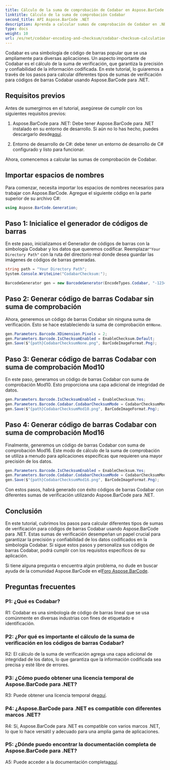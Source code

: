 ```yaml
---
title: Cálculo de la suma de comprobación de Codabar en Aspose.BarCode para .NET
linktitle: Cálculo de la suma de comprobación Codabar
second_title: API Aspose.BarCode .NET
description: Aprenda a calcular sumas de comprobación de Codabar en .NET usando Aspose.BarCode. Mejore la precisión de los datos en los códigos de barras Codabar. Obtenga orientación paso a paso.
type: docs
weight: 10
url: /es/net/codabar-encoding-and-checksum/codabar-checksum-calculation/
---
```

Codabar es una simbología de código de barras popular que se usa ampliamente para diversas aplicaciones. Un aspecto importante de Codabar es el cálculo de la suma de verificación, que garantiza la precisión y confiabilidad de la información codificada. En este tutorial, lo guiaremos a través de los pasos para calcular diferentes tipos de sumas de verificación para códigos de barras Codabar usando Aspose.BarCode para .NET.

## Requisitos previos

Antes de sumergirnos en el tutorial, asegúrese de cumplir con los siguientes requisitos previos:

1.  Aspose.BarCode para .NET: Debe tener Aspose.BarCode para .NET instalado en su entorno de desarrollo. Si aún no lo has hecho, puedes descargarlo desde[aquí](https://releases.aspose.com/barcode/net/).

2. Entorno de desarrollo de C#: debe tener un entorno de desarrollo de C# configurado y listo para funcionar.

Ahora, comencemos a calcular las sumas de comprobación de Codabar.

## Importar espacios de nombres

Para comenzar, necesita importar los espacios de nombres necesarios para trabajar con Aspose.BarCode. Agregue el siguiente código en la parte superior de su archivo C#:

```csharp
using Aspose.BarCode.Generation;
```

## Paso 1: Inicialice el generador de códigos de barras

 En este paso, inicializamos el Generador de códigos de barras con la simbología Codabar y los datos que queremos codificar. Reemplazar`"Your Directory Path"` con la ruta del directorio real donde desea guardar las imágenes de códigos de barras generadas.

```csharp
string path = "Your Directory Path";
System.Console.WriteLine("CodabarChecksum:");

BarcodeGenerator gen = new BarcodeGenerator(EncodeTypes.Codabar, "-12345-");
```

## Paso 2: Generar código de barras Codabar sin suma de comprobación

 Ahora, generemos un código de barras Codabar sin ninguna suma de verificación. Esto se hace estableciendo la suma de comprobación en`None`.

```csharp
gen.Parameters.Barcode.XDimension.Pixels = 2;
gen.Parameters.Barcode.IsChecksumEnabled = EnableChecksum.Default;
gen.Save($"{path}CodabarChecksumNone.png", BarCodeImageFormat.Png);
```

## Paso 3: Generar código de barras Codabar con suma de comprobación Mod10

En este paso, generamos un código de barras Codabar con suma de comprobación Mod10. Esto proporciona una capa adicional de integridad de datos. 

```csharp
gen.Parameters.Barcode.IsChecksumEnabled = EnableChecksum.Yes;
gen.Parameters.Barcode.Codabar.CodabarChecksumMode = CodabarChecksumMode.Mod10;
gen.Save($"{path}CodabarChecksumMod10.png", BarCodeImageFormat.Png);
```

## Paso 4: Generar código de barras Codabar con suma de comprobación Mod16

Finalmente, generemos un código de barras Codabar con suma de comprobación Mod16. Este modo de cálculo de la suma de comprobación se utiliza a menudo para aplicaciones específicas que requieren una mayor precisión de los datos.

```csharp
gen.Parameters.Barcode.IsChecksumEnabled = EnableChecksum.Yes;
gen.Parameters.Barcode.Codabar.CodabarChecksumMode = CodabarChecksumMode.Mod16;
gen.Save($"{path}CodabarChecksumMod16.png", BarCodeImageFormat.Png);
```

Con estos pasos, habrá generado con éxito códigos de barras Codabar con diferentes sumas de verificación utilizando Aspose.BarCode para .NET.

## Conclusión

En este tutorial, cubrimos los pasos para calcular diferentes tipos de sumas de verificación para códigos de barras Codabar usando Aspose.BarCode para .NET. Estas sumas de verificación desempeñan un papel crucial para garantizar la precisión y confiabilidad de los datos codificados en la simbología Codabar. Si sigue estos pasos y personaliza sus códigos de barras Codabar, podrá cumplir con los requisitos específicos de su aplicación.

Si tiene alguna pregunta o encuentra algún problema, no dude en buscar ayuda de la comunidad Aspose.BarCode en el[Foro Aspose.BarCode](https://forum.aspose.com/c/barcode/13).

## Preguntas frecuentes

### P1: ¿Qué es Codabar?

R1: Codabar es una simbología de código de barras lineal que se usa comúnmente en diversas industrias con fines de etiquetado e identificación.

### P2: ¿Por qué es importante el cálculo de la suma de verificación en los códigos de barras Codabar?

R2: El cálculo de la suma de verificación agrega una capa adicional de integridad de los datos, lo que garantiza que la información codificada sea precisa y esté libre de errores.

### P3: ¿Cómo puedo obtener una licencia temporal de Aspose.BarCode para .NET?

 R3: Puede obtener una licencia temporal de[aquí](https://purchase.aspose.com/temporary-license/).

### P4: ¿Aspose.BarCode para .NET es compatible con diferentes marcos .NET?

R4: Sí, Aspose.BarCode para .NET es compatible con varios marcos .NET, lo que lo hace versátil y adecuado para una amplia gama de aplicaciones.

### P5: ¿Dónde puedo encontrar la documentación completa de Aspose.BarCode para .NET?

 A5: Puede acceder a la documentación completa[aquí](https://reference.aspose.com/barcode/net/).